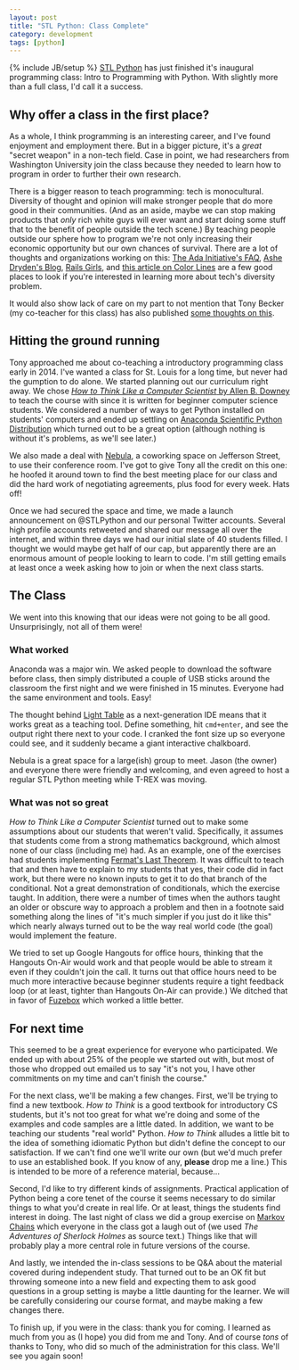 ```yaml
---
layout: post
title: "STL Python: Class Complete"
category: development
tags: [python]
---
```

{% include JB/setup %}
[STL Python](http://meetup.com/stl-python) has just finished it's inaugural programming class: Intro to Programming with Python. With slightly more than a full class, I'd call it a success.

## Why offer a class in the first place?

As a whole, I think programming is an interesting career, and I've found enjoyment and employment there. But in a bigger picture, it's a *great* "secret weapon" in a non-tech field. Case in point, we had researchers from Washington University join the class because they needed to learn how to program in order to further their own research.

There is a bigger reason to teach programming: tech is monocultural. Diversity of thought and opinion will make stronger people that do more good in their communities. (And as an aside, maybe we can stop making products that *only* rich white guys will ever want and start doing some stuff that to the benefit of people outside the tech scene.) By teaching people outside our sphere how to program we're not only increasing their economic opportunity but our own chances of survival. There are a lot of thoughts and organizations working on this: [The Ada Initiative's FAQ](http://adainitiative.org/faq/#why-focus-on-women-in-open-technology-and-culture), [Ashe Dryden's Blog](http://www.ashedryden.com/), [Rails Girls](http://railsgirls.com/), and [this article on Color Lines](http://colorlines.com/archives/2013/10/where_are_people_of_color_in_nycs_silicon_alley.html) are a few good places to look if you're interested in learning more about tech's diversity problem.

It would also show lack of care on my part to not mention that Tony Becker (my co-teacher for this class) has also published [some thoughts on this](http://fortpedro.com/2014/01/why-learn-to-code/).

## Hitting the ground running

Tony approached me about co-teaching a introductory programming class early in 2014. I've wanted a class for St. Louis for a long time, but never had the gumption to do alone. We started planning out our curriculum right away. We chose [*How to Think Like a Computer Scientist* by Allen B. Downey](http://www.greenteapress.com/thinkpython/) to teach the course with since it is written for beginner computer science students. We considered a number of ways to get Python installed on students' computers and ended up settling on [Anaconda Scientific Python Distribution](https://store.continuum.io/cshop/anaconda/) which turned out to be a great option (although nothing is without it's problems, as we'll see later.)

We also made a deal with [Nebula](http://nebulastl.com/), a coworking space on Jefferson Street, to use their conference room. I've got to give Tony all the credit on this one: he hoofed it around town to find the best meeting place for our class and did the hard work of negotiating agreements, plus food for every week. Hats off!

Once we had secured the space and time, we made a launch announcement on @STLPython and our personal Twitter accounts. Several high profile accounts retweeted and shared our message all over the internet, and within three days we had our initial slate of 40 students filled. I thought we would maybe get half of our cap, but apparently there are an enormous amount of people looking to learn to code. I'm still getting emails at least once a week asking how to join or when the next class starts.

## The Class

We went into this knowing that our ideas were not going to be all good. Unsurprisingly, not all of them were! 

### What worked

Anaconda was a major win. We asked people to download the software before class, then simply distributed a couple of USB sticks around the classroom the first night and we were finished in 15 minutes. Everyone had the same environment and tools. Easy!

The thought behind [Light Table](http://www.lighttable.com) as a next-generation IDE means that it works great as a teaching tool. Define something, hit `cmd+enter`, and  see the output right there next to your code. I cranked the font size up so everyone could see, and it suddenly became a giant interactive chalkboard.

Nebula is a great space for a large(ish) group to meet. Jason (the owner) and everyone there were friendly and welcoming, and even agreed to host a regular STL Python meeting while T-REX was moving.

### What was not so great

*How to Think Like a Computer Scientist* turned out to make some assumptions about our students that weren't valid. Specifically, it assumes that students come from a strong mathematics background, which almost none of our class (including me) had. As an example, one of the exercises had students implementing [Fermat's Last Theorem](https://en.wikipedia.org/wiki/Fermat's_Last_Theorem). It was difficult to teach that and then have to explain to my students that yes, their code did in fact work, but there were no known inputs to get it to do that branch of the conditional. Not a great demonstration of conditionals, which the exercise taught. In addition, there were a number of times when the authors taught an older or obscure way to approach a problem and then in a footnote said something along the lines of "it's much simpler if you just do it like this" which nearly always turned out to be the way real world code (the goal) would implement the feature.

We tried to set up Google Hangouts for office hours, thinking that the Hangouts On-Air would work and that people would be able to stream it even if they couldn't join the call. It turns out that office hours need to be much more interactive because beginner students require a tight feedback loop (or at least, tighter than Hangouts On-Air can provide.) We ditched that in favor of [Fuzebox](https://www.fuzebox.com/) which worked a little better.

## For next time

This seemed to be a great experience for everyone who participated. We ended up with about 25% of the people we started out with, but most of those who dropped out emailed us to say "it's not you, I have other commitments on my time and can't finish the course."

For the next class, we'll be making a few changes. First, we'll be trying to find a new textbook. *How to Think* is a good textbook for introductory CS students, but it's not too great for what we're doing and some of the examples and code samples are a little dated. In addition, we want to be teaching our students "real world" Python. *How to Think* alludes a little bit to the idea of something idiomatic Python but didn't define the concept to our satisfaction. If we can't find one we'll write our own (but we'd much prefer to use an established book. If you know of any, **please** drop me a line.) This is intended to be more of a reference material, because...

Second, I'd like to try different kinds of assignments. Practical application of Python being a core tenet of the course it seems necessary to do similar things to what you'd create in real life. Or at least, things the students find interest in doing. The last night of class we did a group exercise on [Markov Chains](https://gist.github.com/BrianHicks/9655533) which everyone in the class got a laugh out of (we used *The Adventures of Sherlock Holmes* as source text.) Things like that will probably play a more central role in future versions of the course.

And lastly, we intended the in-class sessions to be Q&A about the material covered during independent study. That turned out to be an OK fit but throwing someone into a new field and expecting them to ask good questions in a group setting is maybe a little daunting for the learner. We will be carefully considering our course format, and maybe making a few changes there.

To finish up, if you were in the class: thank you for coming. I learned as much from you as (I hope) you did from me and Tony. And of course *tons* of thanks to Tony, who did so much of the administration for this class. We'll see you again soon!
